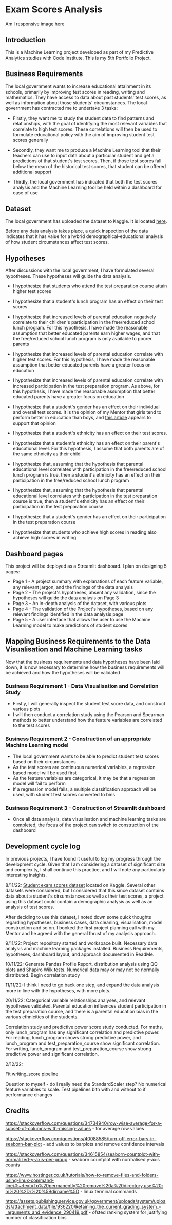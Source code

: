 # Exam Scores Analysis

Am I responsive image here

## Introduction

This is a Machine Learning project developed as part of my Predictive Analytics studies with Code Institute. This is my 5th Portfolio Project.

## Business Requirements

The local government wants to increase educational attainment in its schools, primarily by improving test scores in reading, writing and mathematics. They have access to data about past students' test scores, as well as information about those students' circumstances. The local government has contracted me to undertake 3 tasks:

- Firstly, they want me to study the student data to find patterns and relationships, with the goal of identifying the most relevant variables that correlate to high test scores. These correlations will then be used to formulate educational policy with the aim of improving student test scores generally

- Secondly, they want me to produce a Machine Learning tool that their teachers can use to input data about a particular student and get a predictions of that student's test scores. Then, if those test scores fall below the mean of the historical test scores, that student can be offered additional support

- Thirdly, the local government has indicated that both the test scores analysis and the Machine Learning tool be held within a dashboard for ease of use

## Dataset

The local government has uploaded the dataset to Kaggle. It is located [here](https://www.kaggle.com/datasets/whenamancodes/students-performance-in-exams).

Before any data analysis takes place, a quick inspection of the data indicates that it has value for a hybrid demographical-educational analysis of how student circumstances affect test scores.

## Hypotheses

After discussions with the local government, I have formulated several hypotheses. These hypotheses will guide the data analysis.

- I hypothesize that students who attend the test preparation course attain higher test scores

- I hypothesize that a student's lunch program has an effect on their test scores

- I hypothesize that increased levels of parental education negatively correlate to their children's participation in the free/reduced school lunch program. For this hypothesis, I have made the reasonable assumption that better educated parents earn higher wages, and that the free/reduced school lunch program is only available to poorer parents

- I hypothesize that increased levels of parental education correlate with higher test scores. For this hypothesis, I have made the reasonable assumption that better educated parents have a greater focus on education

- I hypothesize that increased levels of parental education correlate with increased participation in the test preparation program. As above, for this hypothesis, I have made the reasonable assumption that better educated parents have a greater focus on education

- I hypothesize that a student's gender has an effect on their individual and overall test scores. It is the opinion of my Mentor that girls tend to perform better in education than boys, and [this article](https://www.theguardian.com/education/2021/aug/10/a-level-results-top-5-data-takeaways) appears to support that opinion

- I hypothesize that a student's ethnicity has an effect on their test scores.

- I hypothesize that a student's ethnicity has an effect on their parent's educational level. For this hypothesis, I assume that both parents are of the same ethnicity as their child

- I hypothesize that, assuming that the hypothesis that parental educational level correlates with participation in the free/reduced school lunch program is true, 
then a student's ethnicity has an effect on their participation in the free/reduced school lunch program

- I hypothesize that, assuming that the hypothesis that parental educational level correlates with participation in the test preparation course is true, 
then a student's ethnicity has an effect on their participation in the test preparation course

- I hypothesize that a student's gender has an effect on their participation in the test preparation course

- I hypothesize that students who achieve high scores in reading also achieve high scores in writing

## Dashboard pages

This project will be deployed as a Streamlit dashboard. I plan on designing 5 pages:

- Page 1 - A project summary with explanations of each feature variable, any relevant jargon, and the findings of the data analysis
- Page 2 - The project's hypotheses, absent any validation, since the hypotheses will guide the data analysis on Page 3
- Page 3 - An in-depth analysis of the dataset, with various plots
- Page 4 - The validation of the Project's hypotheses, based on any relevant findings identified in the data analysis page
- Page 5 - A user interface that allows the user to use the Machine Learning model to make predictions of student scores

## Mapping Business Requirements to the Data Visualisation and Machine Learning tasks

Now that the business requirements and data hypotheses have been laid down, it is now necessary to determine how the business requirements will be achieved and how the hypotheses will be validated

### Business Requirement 1 - Data Visualisation and Correlation Study
- Firstly, I will generally inspect the student test score data, and construct various plots
- I will then conduct a correlation study using the Pearson and Spearman methods to better understand how the feature variables are correlated to the test scores

### Business Requirement 2 - Construction of an appropriate Machine Learning model
- The local government wants to be able to predict student test scores based on their circumstances
- As the test scores are continuous numerical variables, a regression based model will be used first
- As the feature variables are categorical, it may be that a regression model will fail to perform
- If a regression model fails, a multiple classification approach will be used, with student test scores converted to bins

### Business Requirement 3 - Construction of Streamlit dashboard
- Once all data analysis, data visualisation and machine learning tasks are completed, the focus of the project can switch to construction of the dashboard


## Development cycle log
In previous projects, I have found it useful to log my progress through the development cycle. Given that I am considering a dataset of significant size and complexity, I shall continue this practice, and I will note any particularly interesting insights.

8/11/22:
[Student exam scores dataset](https://www.kaggle.com/datasets/whenamancodes/students-performance-in-exams) located on Kaggle. Several other datasets were considered, but I considered that this since dataset contains data about a student's cirsumstances as well as their test scores, a project using this dataset could contain a demographic analysis as well as an analysis of test scores.

After deciding to use this dataset, I noted down some quick thoughts regarding hypotheses, business cases, data cleaning, visualisation, model construction and so on. I booked the first project planning call with my Mentor and he agreed with the general thrust of my analysis approach.

9/11/22:
Project repository started and workspace built. Necessary data analysis and machine learning packages installed. Business Requirements, hypotheses, dashboard layout, and approach documented in ReadMe.

10/11/22:
Generate Pandas Profile Report, distribution analysis using QQ plots and Shapiro Wilk tests. Numerical data may or may not be normally distributed. Begin correlation study

11/11/22:
I think I need to go back one step, and expand the data analysis more in line with the hypotheses, with more plots.

20/11/22:
Categorical variable relationships analyses, and relevant hypotheses validated. Parental education influences student participation in the test preparation course, and there is a parental education bias in the various ethnicities of the students. 

Correlation study and predictive power score study conducted. For maths, only lunch_program has any significant correlation and predictive power. For reading, lunch_program shows strong predictive power, and lunch_program and test_preparation_course show significant correlation. For writing, lunch_program and test_preparation_course show strong predictive power and significant correlation. 



2/12/22:

Fit writing_score pipeline

Question to myself - do I really need the StandardScaler step? No numerical feature variables to scale. Test pipelines bith with and without to if performance changes


## Credits

https://stackoverflow.com/questions/34734940/row-wise-average-for-a-subset-of-columns-with-missing-values - for average row values

https://stackoverflow.com/questions/40088585/turn-off-error-bars-in-seaborn-bar-plot - add values to barplots and remove confidence intervals

https://stackoverflow.com/questions/34615854/seaborn-countplot-with-normalized-y-axis-per-group - seaborn countplot with normalised y-axis counts

https://www.hostinger.co.uk/tutorials/how-to-remove-files-and-folders-using-linux-command-line/#:~:text=To%20permanently%20remove%20a%20directory,use%20rm%20%2Dr%20%5Bdirname%5D - linux terminal commands

https://assets.publishing.service.gov.uk/government/uploads/system/uploads/attachment_data/file/936220/Retaining_the_current_grading_system_-_arguments_and_evidence_290419.pdf - ofsted ranking system for justifying number of classification bins
